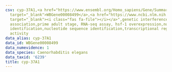```yaml
---
csv: cyp-37A1,<a href="https://www.ensembl.org/Homo_sapiens/Gene/Summary?db=core;g=WBGene00008499"
  target="_blank">WBGene00008499</a>,<a href="https://www.ncbi.nlm.nih.gov/pubmed/30894454"
  target="_blank"><i class="fas fa-file"></i></a>",genetic interference,functional
  association,prime adult stage, RNA-seq assay, hsf-1 overexpression,nucleotide sequence
  identification,nucleotide sequence identification,transcriptional regulation,up-regulates
  activity
data_alias: cyp-37A1
data_id: WBGene00008499
data_numevidence: 1
data_species: Caenorhabditis elegans
data_taxid: '6239'
title: cyp-37A1
---
```

